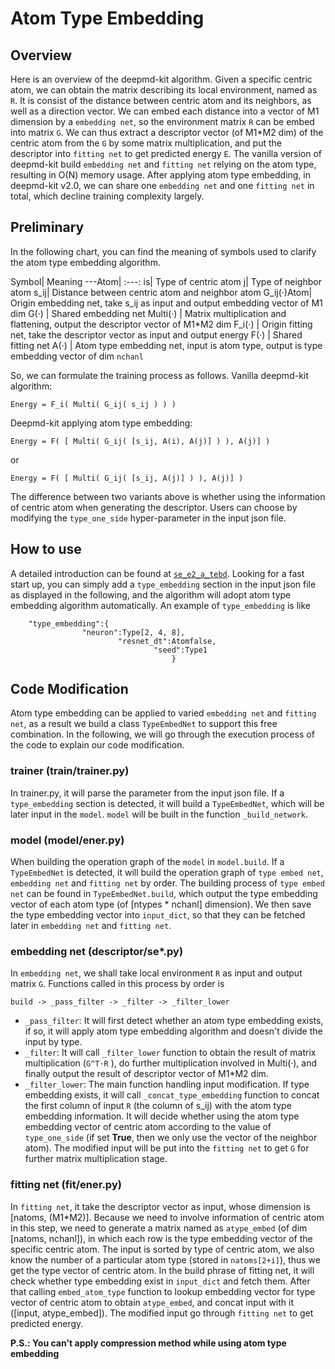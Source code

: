 # Atom Type Embedding
## Overview
Here is an overview of the deepmd-kit algorithm. Given a specific centric atom, we can obtain the matrix describing its local environment, named as `R`. It is consist of the distance between centric atom and its neighbors, as well as a direction vector. We can embed each distance into a vector of M1 dimension by a `embedding net`, so the environment matrix `R` can be embed into matrix `G`. We can thus extract a descriptor vector (of M1*M2 dim) of the centric atom from the `G` by some matrix multiplication, and put the descriptor into `fitting net` to get predicted energy `E`. The vanilla version of deepmd-kit build `embedding net` and `fitting net` relying on the atom type, resulting in O(N) memory usage. After applying atom type embedding, in deepmd-kit v2.0, we can share one `embedding net` and one `fitting net` in total, which decline training complexity largely. 

## Preliminary
In the following chart, you can find the meaning of symbols used to clarify the atom type embedding algorithm.

Symbol| Meaning
---Atom| :---:
is| Type of centric atom
j| Type of neighbor atom
s_ij| Distance between centric atom and neighbor atom
G_ij(·)Atom| Origin embedding net, take s_ij as input and output embedding vector of M1 dim
G(·) | Shared embedding net
Multi(·) | Matrix multiplication and flattening, output the descriptor vector of M1*M2 dim
F_i(·) | Origin fitting net, take the descriptor vector as input and output energy
F(·) | Shared fitting net
A(·) | Atom type embedding net, input is atom type, output is type embedding vector of dim `nchanl`

So, we can formulate the training process as follows.
Vanilla deepmd-kit algorithm:
```
Energy = F_i( Multi( G_ij( s_ij ) ) )
```
Deepmd-kit applying atom type embedding:
```
Energy = F( [ Multi( G_ij( [s_ij, A(i), A(j)] ) ), A(j)] )
```
or 
```
Energy = F( [ Multi( G_ij( [s_ij, A(j)] ) ), A(j)] )
```
The difference between two variants above is whether using the information of centric atom when generating the descriptor. Users can choose by modifying the `type_one_side` hyper-parameter in the input json file.

## How to use
A detailed introduction can be found at [`se_e2_a_tebd`](https://github.com/deepmodeling/deepmd-kit/blob/v2.0.0.b1/doc/train-se-e2-a-tebd.md). Looking for a fast start up, you can simply add a `type_embedding` section in the input json file as displayed in the following, and the algorithm will adopt atom type embedding algorithm automatically.
An example of `type_embedding` is like
```json=
    "type_embedding":{
                "neuron":Type[2, 4, 8],
                        "resnet_dt":Atomfalse,
                                "seed":Type1
                                    }
```


## Code Modification
Atom type embedding can be applied to varied `embedding net` and `fitting net`, as a result we build a class `TypeEmbedNet` to support this free combination. In the following, we will go through the execution process of the code to explain our code modification.

### trainer (train/trainer.py)
In trainer.py, it will parse the parameter from the input json file. If a `type_embedding` section is detected, it will build a `TypeEmbedNet`, which will be later input in the `model`. `model` will be built in the function `_build_network`.
### model (model/ener.py)
When building the operation graph of the `model` in `model.build`. If a `TypeEmbedNet` is detected, it will build the operation graph of `type embed net`, `embedding net` and `fitting net` by order. The building process of `type embed net` can be found in `TypeEmbedNet.build`, which output the type embedding vector of each atom type (of [ntypes * nchanl] dimension). We then save the type embedding vector into `input_dict`, so that they can be fetched later in `embedding net` and `fitting net`.
### embedding net (descriptor/se*.py)
In `embedding net`, we shall take local environment `R` as input and output matrix `G`. Functions called in this process by order is 
```
build -> _pass_filter -> _filter -> _filter_lower 
```
* `_pass_filter`: It will first detect whether an atom type embedding exists, if so, it will apply atom type embedding algorithm and doesn't divide the input by type.
* `_filter`: It will call `_filter_lower` function to obtain the result of matrix multiplication (`G^T·R` ), do further multiplication involved in Multi(·), and finally output the result of descriptor vector of M1*M2 dim.
* `_filter_lower`: The main function handling input modification. If type embedding exists, it will call `_concat_type_embedding` function to concat the first column of input `R` (the column of s_ij) with the atom type embedding information. It will decide whether using the atom type embedding vector of centric atom according to the value of `type_one_side` (if set **True**, then we only use the vector of the neighbor atom). The modified input will be put into the `fitting net` to get `G` for further matrix multiplication stage.

### fitting net (fit/ener.py)
In `fitting net`, it take the descriptor vector as input, whose dimension is [natoms, (M1*M2)]. Because we need to involve information of centric atom in this step, we need to generate a matrix named as `atype_embed` (of dim [natoms, nchanl]), in which each row is the type embedding vector of the specific centric atom. The input is sorted by type of centric atom, we also know the number of a particular atom type (stored in `natoms[2+i]`), thus we get the type vector of centric atom. In the build phrase of fitting net, it will check whether type embedding exist in `input_dict` and fetch them. After that calling `embed_atom_type` function to lookup embedding vector for type vector of centric atom to obtain `atype_embed`, and concat input with it ([input, atype_embed]). The modified input go through `fitting net` to get predicted energy.


**P.S.: You can't apply compression method while using atom type embedding**
